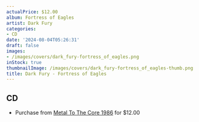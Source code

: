 ```yaml
---
actualPrice: $12.00
album: Fortress of Eagles
artist: Dark Fury
categories:
- CD
date: '2024-08-04T05:26:31'
draft: false
images:
- /images/covers/dark_fury-fortress_of_eagles.png
inStock: true
thumbnailImage: /images/covers/dark_fury-fortress_of_eagles-thumb.png
title: Dark Fury - Fortress of Eagles
---
```


## CD
* Purchase from [Metal To The Core 1986](https://metaltothecore1986.com/shop/dark-fury-fortress-of-eagles-cd/) for $12.00
